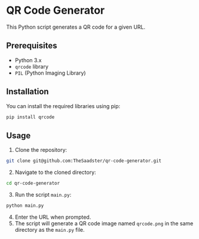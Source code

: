 # QR Code Generator

This Python script generates a QR code for a given URL.

## Prerequisites

- Python 3.x
- `qrcode` library
- `PIL` (Python Imaging Library)

## Installation

You can install the required libraries using pip:

```bash
pip install qrcode
```

## Usage

1. Clone the repository:

```bash
git clone git@github.com:TheSaadster/qr-code-generator.git
```

2. Navigate to the cloned directory:

```bash
cd qr-code-generator
```

3. Run the script `main.py`:

```bash
python main.py
```

4. Enter the URL when prompted.
5. The script will generate a QR code image named `qrcode.png` in the same directory as the `main.py` file.

